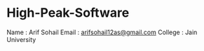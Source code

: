 # High-Peak-Software
Name : Arif Sohail
Email : arifsohail12as@gmail.com
College : Jain University 
